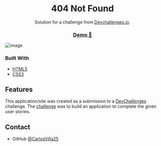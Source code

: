 <!-- Please update value in the {}  -->

<h1 align="center">404 Not Found</h1>

<div align="center">
   Solution for a challenge from  <a href="http://devchallenges.io" target="_blank">Devchallenges.io</a>.
</div>

<div align="center">
  <h3>
    <a href="https://carlosvilla25.github.io/404-Not-Found/" target="_blank">
      Demo 👀
    </a>
  </h3>
</div>

![image](https://user-images.githubusercontent.com/75287075/114255037-79970e00-9978-11eb-8df7-34e89f44c162.png)

### Built With

<!-- This section should list any major frameworks that you built your project using. Here are a few examples.-->

- [HTML5](https://www.w3schools.com/html/default.asp)
- [CSS3](https://www.w3schools.com/css/default.asp)

## Features

<!-- List the features of your application or follow the template. Don't share the figma file here :) -->

This application/site was created as a submission to a [DevChallenges](https://devchallenges.io/challenges) challenge. The [challenge](https://devchallenges.io/challenges/wBunSb7FPrIepJZAg0sY) was to build an application to complete the given user stories.

## Contact

- GitHub [@CarlosVilla25](https://github.com/CarlosVilla25)
